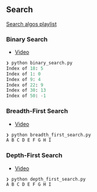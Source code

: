 ## Search

[Search algos playlist](https://www.youtube.com/playlist?list=PL9xmBV_5YoZMIAJn8M6At9CjZ0Wu0B31d)

### Binary Search

* [Video](https://youtu.be/fDKIpRe8GW4)

```python
❯ python binary_search.py
Index of 18: 5
Index of 1: 0
Index of 9: 4
Index of 22: 9
Index of 30: 13
Index of 50: -1
```

### Breadth-First Search

* [Video](https://youtu.be/HZ5YTanv5QE)

```python
❯ python breadth_first_search.py
A B C D E F G H I
```

### Depth-First Search

* [Video](https://youtu.be/Urx87-NMm6c)

```python
❯ python depth_first_search.py
A B C D E F G H I 
```

